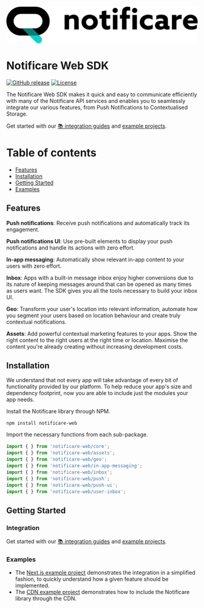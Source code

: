 [<img src="https://raw.githubusercontent.com/notificare/notificare-sdk-web/main/.assets/logo.png"/>](https://notificare.com)

# Notificare Web SDK

[![GitHub release](https://img.shields.io/github/v/release/notificare/notificare-sdk-web)](https://github.com/notificare/notificare-sdk-web/releases)
[![License](https://img.shields.io/github/license/notificare/notificare-sdk-web)](https://github.com/notificare/notificare-sdk-web/blob/main/LICENSE)

The Notificare Web SDK makes it quick and easy to communicate efficiently with many of the Notificare API services and enables you to seamlessly integrate our various features, from Push Notifications to Contextualised Storage.

Get started with our [📚 integration guides](https://docs.notifica.re/sdk/v4/web/setup) and [example projects](#examples).


Table of contents
=================

* [Features](#features)
* [Installation](#installation)
* [Getting Started](#getting-started)
* [Examples](#examples)


## Features

**Push notifications**: Receive push notifications and automatically track its engagement.

**Push notifications UI**: Use pre-built elements to display your push notifications and handle its actions with zero effort.

**In-app messaging**: Automatically show relevant in-app content to your users with zero effort.

**Inbox**: Apps with a built-in message inbox enjoy higher conversions due to its nature of keeping messages around that can be opened as many times as users want. The SDK gives you all the tools necessary to build your inbox UI.

**Geo**: Transform your user's location into relevant information, automate how you segment your users based on location behaviour and create truly contextual notifications.

**Assets**: Add powerful contextual marketing features to your apps. Show the right content to the right users at the right time or location. Maximise the content you're already creating without increasing development costs.


## Installation

We understand that not every app will take advantage of every bit of functionality provided by our platform. To help reduce your app's size and dependency footprint, now you are able to include just the modules your app needs.

Install the Notificare library through NPM.

```shell
npm install notificare-web
```

Import the necessary functions from each sub-package.

```javascript
import { } from 'notificare-web/core';
import { } from 'notificare-web/assets';
import { } from 'notificare-web/geo';
import { } from 'notificare-web/in-app-messaging';
import { } from 'notificare-web/inbox';
import { } from 'notificare-web/push';
import { } from 'notificare-web/push-ui';
import { } from 'notificare-web/user-inbox';
```


## Getting Started

### Integration
Get started with our [📚 integration guides](https://docs.notifica.re/sdk/v4/web/setup) and [example projects](#examples).


### Examples
- The [Next.js example project](https://github.com/Notificare/notificare-sdk-web/tree/main/apps/sample-next) demonstrates the integration in a simplified fashion, to quickly understand how a given feature should be implemented.
- The [CDN example project](https://github.com/Notificare/notificare-sdk-web/tree/main/apps/sample-static) demonstrates how to include the Notificare library through the CDN.
